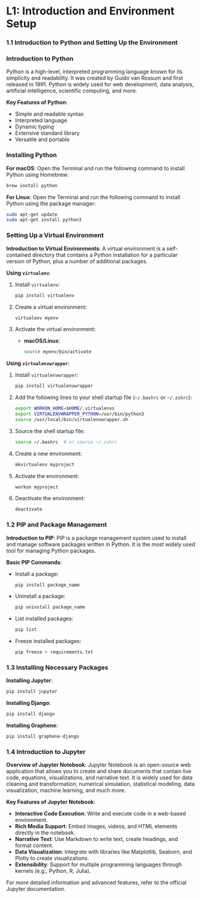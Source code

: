 # L1: Introduction and Environment Setup

### 1.1 Introduction to Python and Setting Up the Environment

### Introduction to Python

Python is a high-level, interpreted programming language known for its simplicity and readability. It was created by Guido van Rossum and first released in 1991. Python is widely used for web development, data analysis, artificial intelligence, scientific computing, and more.

**Key Features of Python**:

- Simple and readable syntax
- Interpreted language
- Dynamic typing
- Extensive standard library
- Versatile and portable

### Installing Python

**For macOS**:
Open the Terminal and run the following command to install Python using Homebrew:

```bash
brew install python
```

**For Linux**:
Open the Terminal and run the following command to install Python using the package manager:

```bash
sudo apt-get update
sudo apt-get install python3
```

### Setting Up a Virtual Environment

**Introduction to Virtual Environments**:
A virtual environment is a self-contained directory that contains a Python installation for a particular version of Python, plus a number of additional packages.

**Using `virtualenv`**:

1. Install `virtualenv`:

   ```bash
   pip install virtualenv
   ```

2. Create a virtual environment:

   ```bash
   virtualenv myenv
   ```

3. Activate the virtual environment:
   - **macOS/Linux**:
     ```bash
     source myenv/bin/activate
     ```

**Using `virtualenvwrapper`**:

1. Install `virtualenvwrapper`:

   ```bash
   pip install virtualenvwrapper
   ```

2. Add the following lines to your shell startup file (`~/.bashrc` or `~/.zshrc`):

   ```bash
   export WORKON_HOME=$HOME/.virtualenvs
   export VIRTUALENVWRAPPER_PYTHON=/usr/bin/python3
   source /usr/local/bin/virtualenvwrapper.sh
   ```

3. Source the shell startup file:

   ```bash
   source ~/.bashrc  # or source ~/.zshrc
   ```

4. Create a new environment:

   ```bash
   mkvirtualenv myproject
   ```

5. Activate the environment:

   ```bash
   workon myproject
   ```

6. Deactivate the environment:

   ```bash
   deactivate
   ```

### 1.2 PIP and Package Management

**Introduction to PIP**:
PIP is a package management system used to install and manage software packages written in Python. It is the most widely used tool for managing Python packages.

**Basic PIP Commands**:

- Install a package:
  ```bash
  pip install package_name
  ```
- Uninstall a package:
  ```bash
  pip uninstall package_name
  ```
- List installed packages:
  ```bash
  pip list
  ```
- Freeze installed packages:
  ```bash
  pip freeze > requirements.txt
  ```

### 1.3 Installing Necessary Packages

**Installing Jupyter**:

```bash
pip install jupyter
```

**Installing Django**:

```bash
pip install django
```

**Installing Graphene**:

```bash
pip install graphene-django
```

### 1.4 Introduction to Jupyter

**Overview of Jupyter Notebook**:
Jupyter Notebook is an open-source web application that allows you to create and share documents that contain live code, equations, visualizations, and narrative text. It is widely used for data cleaning and transformation, numerical simulation, statistical modeling, data visualization, machine learning, and much more.

**Key Features of Jupyter Notebook**:

- **Interactive Code Execution**: Write and execute code in a web-based environment.
- **Rich Media Support**: Embed images, videos, and HTML elements directly in the notebook.
- **Narrative Text**: Use Markdown to write text, create headings, and format content.
- **Data Visualization**: Integrate with libraries like Matplotlib, Seaborn, and Plotly to create visualizations.
- **Extensibility**: Support for multiple programming languages through kernels (e.g., Python, R, Julia).

For more detailed information and advanced features, refer to the official Jupyter documentation.
